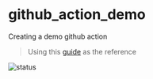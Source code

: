 # github_action_demo
Creating a demo github action

> Using this [guide](https://lo-victoria.com/series/github-actions) as the reference

![status](https://github.com/harshcurious/github-action-demo/actions/workflows/ci-cd.yml/badge.svg)
